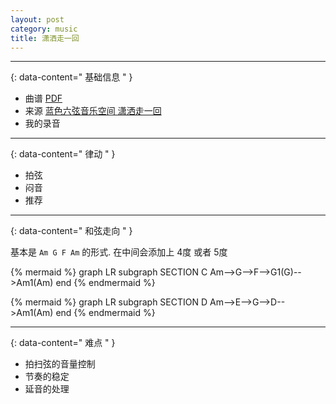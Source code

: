 ```yaml
---
layout: post
category: music
title: 潇洒走一回
---
```


--------
{: data-content=" 基础信息 " }

- 曲谱 [PDF](assets/doc/潇洒走一回2.pdf)
- 来源 [蓝色六弦音乐空间 潇洒走一回](https://www.bilibili.com/video/BV1Xx411r7zf)
- 我的录音

--------
{: data-content=" 律动 " }

- 拍弦
- 闷音
- 推荐

--------
{: data-content=" 和弦走向 " }

基本是 `Am G F Am` 的形式. 在中间会添加上 4度 或者 5度

{% mermaid %}
graph LR
    subgraph SECTION C
    Am-->G-->F-->G1(G)-->Am1(Am)
    end
{% endmermaid %}

{% mermaid %}
graph LR
    subgraph SECTION D
    Am-->E-->G-->D-->Am1(Am)
    end
{% endmermaid %}

--------
{: data-content=" 难点 " }

- 拍扫弦的音量控制
- 节奏的稳定
- 延音的处理
